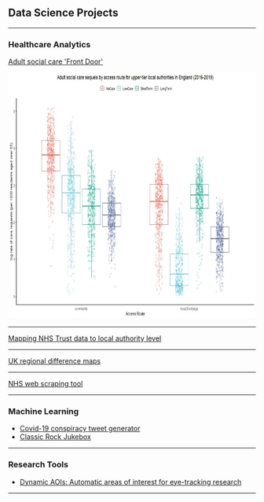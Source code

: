 ## Data Science Projects

---

### Healthcare Analytics

[Adult social care 'Front Door']()

<img src="/images/FDdata_ByGroup.jpg?raw=true" width="800" height="500"/>

---
[Mapping NHS Trust data to local authority level]()

---
[UK regional difference maps]()

---
[NHS web scraping tool]()

---

### Machine Learning

- [Covid-19 conspiracy tweet generator]()
- [Classic Rock Jukebox]()

---
### Research Tools

- [Dynamic AOIs: Automatic areas of interest for eye-tracking research]()

---
<p style="font-size:11px">
